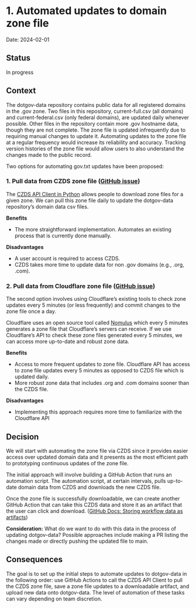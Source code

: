 # 1. Automated updates to domain zone file
Date: 2024-02-01

## Status
In progress

## Context
The dotgov-data repository contains public data for all registered domains in the .gov zone. Two files in this repository, current-full.csv (all domains) and current-federal.csv (only federal domains), are updated daily whenever possible. Other files in the repository contain more .gov hostname data, though they are not complete. The zone file is updated infrequently due to requiring manual changes to update it. Automating updates to the zone file at a regular frequency would increase its reliability and accuracy. Tracking version histories of the zone file would allow users to also understand the changes made to the public record.

Two options for automating gov.txt updates have been proposed:
### 1. Pull data from CZDS zone file ([GitHub issue](https://github.com/cisagov/dotgov-data/issues/107))
The [CZDS API Client in Python](https://github.com/icann/czds-api-client-python) allows people to download zone files for a given zone. We can pull this zone file daily to update the dotgov-data repository’s domain data csv files.

**Benefits**
- The more straightforward implementation. Automates an existing process that is currently done manually.

**Disadvantages**
- A user account is required to access CZDS.
- CZDS takes more time to update data for non .gov domains (e.g., .org, .com).

### 2. Pull data from Cloudflare zone file ([GitHub issue](https://github.com/cisagov/dotgov-data/pull/108))
The second option involves using Cloudflare’s existing tools to check zone updates every 5 minutes (or less frequently) and commit changes to the zone file once a day. 

Cloudflare uses an open source tool called [Nomulus](https://github.com/google/nomulus) which every 5 minutes generates a zone file that Cloudflare’s servers can receive. If we use Cloudflare’s API to check these zone files generated every 5 minutes, we can access more up-to-date and robust zone data.

**Benefits**
- Access to more frequent updates to zone file. Cloudflare API has access to zone file updates every 5 minutes as opposed to CZDS file which is updated daily.
- More robust zone data that includes .org and .com domains sooner than the CZDS file.

**Disadvantages**
- Implementing this approach requires more time to familiarize with the Cloudflare API

## Decision
We will start with automating the zone file via CZDS since it provides easier access over updated domain data and it presents as the most efficient path to prototyping continuous updates of the zone file.

The initial approach will involve building a GitHub Action that runs an automation script. The automation script, at certain intervals, pulls up-to-date domain data from CZDS and downloads the new CZDS file.

Once the zone file is successfully downloadable, we can create another GitHub Action that can take this CZDS data and store it as an artifact that the user can click and download. ([GitHub Docs: Storing workflow data as artifacts](https://docs.github.com/en/actions/using-workflows/storing-workflow-data-as-artifacts))

**Consideration:** What do we want to do with this data in the process of updating dotgov-data? Possible approaches include making a PR listing the changes made or directly pushing the updated file to main.

## Consequences
The goal is to set up the initial steps to automate updates to dotgov-data in the following order: use GitHub Actions to call the CZDS API Client to pull the CZDS zone file, save a zone file updates to a downloadable artifact, and upload new data onto dotgov-data. The level of automation of these tasks can vary depending on team discretion.





